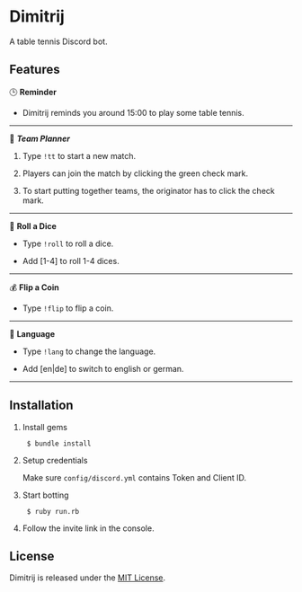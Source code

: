 # Dimitrij #

A table tennis Discord bot.

## Features ##

:clock3: **Reminder**

* Dimitrij reminds you around 15:00 to play some table tennis.

---

:notebook: ***Team Planner***

1. Type `!tt` to start a new match.

2. Players can join the match by clicking the green check mark.

3. To start putting together teams, the originator has to click the check mark.

---

:game_die: **Roll a Dice**

* Type `!roll` to roll a dice.

* Add [1-4] to roll 1-4 dices.

---

:moneybag: **Flip a Coin**

* Type `!flip` to flip a coin.

---

:speak_no_evil: **Language**

* Type `!lang` to change the language.

* Add [en|de] to switch to english or german.

---

## Installation ##

1. Install gems

        $ bundle install

2. Setup credentials

   Make sure `config/discord.yml` contains Token and Client ID.

3. Start botting

        $ ruby run.rb

4. Follow the invite link in the console.

## License ##

Dimitrij is released under the [MIT License](https://opensource.org/licenses/MIT).

